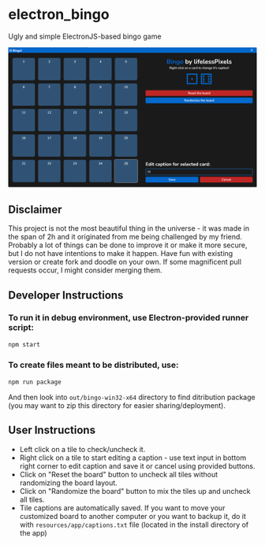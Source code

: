 # electron_bingo
Ugly and simple ElectronJS-based bingo game

![App Screenshot](repomedia/appmain.png)

## Disclaimer
This project is not the most beautiful thing in the universe - it was made in the span of 2h and it originated from me being challenged by my friend. Probably a lot of things can be done to improve it or make it more secure, but I do not have intentions to make it happen. Have fun with existing version or create fork and doodle on your own. If some magnificent pull requests occur, I might consider merging them.

## Developer Instructions
### To run it in debug environment, use Electron-provided runner script:
```sh
npm start
```

### To create files meant to be distributed, use:
```sh
npm run package
```
And then look into `out/bingo-win32-x64` directory to find ditribution package (you may want to zip this directory for easier sharing/deployment).

## User Instructions 
 * Left click on a tile to check/uncheck it.
 * Right click on a tile to start editing a caption - use text input in bottom right corner to edit caption and save it or cancel using provided buttons.
 * Click on "Reset the board" button to uncheck all tiles without randomizing the board layout.
 * Click on "Randomize the board" button to mix the tiles up and uncheck all tiles.
 * Tile captions are automatically saved. If you want to move your customized board to another computer or you want to backup it, do it with `resources/app/captions.txt` file (located in the install directory of the app)
